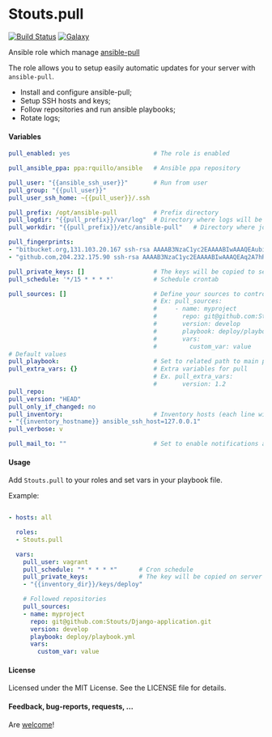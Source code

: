 Stouts.pull
===========

[![Build Status](http://img.shields.io/travis/Stouts/Stouts.pull.svg?style=flat-square)](https://travis-ci.org/Stouts/Stouts.pull)
[![Galaxy](http://img.shields.io/badge/galaxy-Stouts.pull-blue.svg?style=flat-square)](https://galaxy.ansible.com/list#/roles/908)

Ansible role which manage [ansible-pull](http://docs.ansible.com/playbooks_intro.html#ansible-pull)

The role allows you to setup easily automatic updates for your server with `ansible-pull`.

* Install and configure ansible-pull;
* Setup SSH hosts and keys;
* Follow repositories and run ansible playbooks;
* Rotate logs;


#### Variables

```yaml
pull_enabled: yes                       # The role is enabled

pull_ansible_ppa: ppa:rquillo/ansible   # Ansible ppa repository

pull_user: "{{ansible_ssh_user}}"       # Run from user
pull_group: "{{pull_user}}"
pull_user_ssh_home: ~{{pull_user}}/.ssh

pull_prefix: /opt/ansible-pull          # Prefix directory
pull_logdir: "{{pull_prefix}}/var/log"  # Directory where logs will be stored
pull_workdir: "{{pull_prefix}}/etc/ansible-pull"   # Directory where jobs will be runned

pull_fingerprints:
- "bitbucket.org,131.103.20.167 ssh-rsa AAAAB3NzaC1yc2EAAAABIwAAAQEAubiN81eDcafrgMeLzaFPsw2kNvEcqTKl/VqLat/MaB33pZy0y3rJZtnqwR2qOOvbwKZYKiEO1O6VqNEBxKvJJelCq0dTXWT5pbO2gDXC6h6QDXCaHo6pOHGPUy+YBaGQRGuSusMEASYiWunYN0vCAI8QaXnWMXNMdFP3jHAJH0eDsoiGnLPBlBp4TNm6rYI74nMzgz3B9IikW4WVK+dc8KZJZWYjAuORU3jc1c/NPskD2ASinf8v3xnfXeukU0sJ5N6m5E8VLjObPEO+mN2t/FZTMZLiFqPWc/ALSqnMnnhwrNi2rbfg/rd/IpL8Le3pSBne8+seeFVBoGqzHM9yXw=="
- "github.com,204.232.175.90 ssh-rsa AAAAB3NzaC1yc2EAAAABIwAAAQEAq2A7hRGmdnm9tUDbO9IDSwBK6TbQa+PXYPCPy6rbTrTtw7PHkccKrpp0yVhp5HdEIcKr6pLlVDBfOLX9QUsyCOV0wzfjIJNlGEYsdlLJizHhbn2mUjvSAHQqZETYP81eFzLQNnPHt4EVVUh7VfDESU84KezmD5QlWpXLmvU31/yMf+Se8xhHTvKSCZIFImWwoG6mbUoWf9nzpIoaSjB+weqqUUmpaaasXVal72J+UX2B+2RPW3RcT0eOzQgqlJL3RKrTJvdsjE3JEAvGq3lGHSZXy28G3skua2SmVi/w4yCE6gbODqnTWlg7+wC604ydGXA8VJiS5ap43JXiUFFAaQ=="

pull_private_keys: []                   # The keys will be copied to server
pull_schedule: '*/15 * * * *'           # Schedule crontab

pull_sources: []                        # Define your sources to control
                                        # Ex: pull_sources:
                                        #     - name: myproject
                                        #       repo: git@github.com:Stouts/Django-application.git
                                        #       version: develop
                                        #       playbook: deploy/playbook.yml
                                        #       vars:
                                        #         custom_var: value
# Default values
pull_playbook:                          # Set to related path to main playbook file
pull_extra_vars: {}                     # Extra variables for pull
                                        # Ex. pull_extra_vars:
                                        #       version: 1.2
pull_repo:
pull_version: "HEAD"
pull_only_if_changed: no
pull_inventory:                         # Inventory hosts (each line will be addded to inventory as is)
- "{{inventory_hostname}} ansible_ssh_host=127.0.0.1"
pull_verbose: v

pull_mail_to: ""                        # Set to enable notifications about errors
```

#### Usage

Add `Stouts.pull` to your roles and set vars in your playbook file.

Example:

```yaml

- hosts: all

  roles:
  - Stouts.pull

  vars:
    pull_user: vagrant
    pull_schedule: "* * * * *"      # Cron schedule
    pull_private_keys:              # The key will be copied on server
    - "{{inventory_dir}}/keys/deploy"

    # Followed repositories
    pull_sources:
    - name: myproject
      repo: git@github.com:Stouts/Django-application.git
      version: develop
      playbook: deploy/playbook.yml
      vars:
        custom_var: value

```

#### License

Licensed under the MIT License. See the LICENSE file for details.

#### Feedback, bug-reports, requests, ...

Are [welcome](https://github.com/Stouts/Stouts.pull/issues)!
